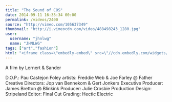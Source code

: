 ```yaml
---
title: "The Sound of COS"
date: 2014-09-11 16:35:34 00:00
permalink: /videos/2400
source: "http://vimeo.com/105637349"
thumbnail: "http://i.vimeocdn.com/video/488498243_1280.jpg"
user:
  username: "jhnlwg"
  name: "JHNLWG"
tags: ["art","fashion"]
html: "<iframe class=\"embedly-embed\" src=\"//cdn.embedly.com/widgets/media.html?src=http%3A%2F%2Fplayer.vimeo.com%2Fvideo%2F105637349&wmode=transparent&src_secure=1&url=http%3A%2F%2Fvimeo.com%2F105637349&image=http%3A%2F%2Fi.vimeocdn.com%2Fvideo%2F488498243_1280.jpg&key=daaebf4d9cdd46779200162d0ca86e20&type=text%2Fhtml&schema=vimeo\" width=\"1920\" height=\"1080\" scrolling=\"no\" frameborder=\"0\" allowfullscreen></iframe>"
---
```


A film by Lernert & Sander

D.O.P.: Pau Castejon
Foley artists: Freddie Web & Joe Farley @ Father
Creative Directors: Jop van Bennekom & Gert Jonkers
Executive Producer: James Bretton @ Blinkink
Producer: Julie Crosbie
Production Design: Stripeland
Editor: Final Cut
Grading: Hectic Electric